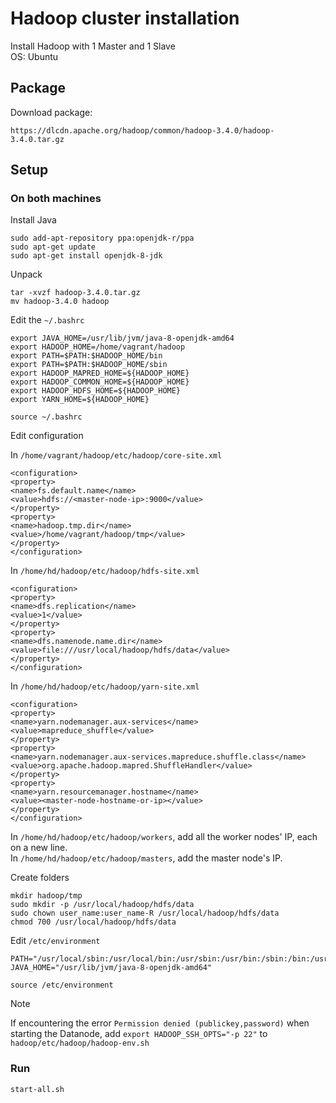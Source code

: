 # Hadoop cluster installation

Install Hadoop with 1 Master and 1 Slave\
OS: Ubuntu

## Package

Download package:

```
https://dlcdn.apache.org/hadoop/common/hadoop-3.4.0/hadoop-3.4.0.tar.gz
```

## Setup

### On both machines

Install Java

```
sudo add-apt-repository ppa:openjdk-r/ppa
sudo apt-get update
sudo apt-get install openjdk-8-jdk
```

Unpack

```
tar -xvzf hadoop-3.4.0.tar.gz
mv hadoop-3.4.0 hadoop
```

Edit the `~/.bashrc`

```
export JAVA_HOME=/usr/lib/jvm/java-8-openjdk-amd64
export HADOOP_HOME=/home/vagrant/hadoop
export PATH=$PATH:$HADOOP_HOME/bin
export PATH=$PATH:$HADOOP_HOME/sbin
export HADOOP_MAPRED_HOME=${HADOOP_HOME}
export HADOOP_COMMON_HOME=${HADOOP_HOME}
export HADOOP_HDFS_HOME=${HADOOP_HOME}
export YARN_HOME=${HADOOP_HOME}
```

```
source ~/.bashrc
```

Edit configuration

In `/home/vagrant/hadoop/etc/hadoop/core-site.xml`
```
<configuration>
<property>
<name>fs.default.name</name>
<value>hdfs://<master-node-ip>:9000</value>
</property>
<property>
<name>hadoop.tmp.dir</name>
<value>/home/vagrant/hadoop/tmp</value>
</property>
</configuration>
```

In `/home/hd/hadoop/etc/hadoop/hdfs-site.xml`
```
<configuration>
<property>
<name>dfs.replication</name>
<value>1</value>
</property>
<property>
<name>dfs.namenode.name.dir</name>
<value>file:///usr/local/hadoop/hdfs/data</value>
</property>
</configuration>
```

In `/home/hd/hadoop/etc/hadoop/yarn-site.xml`
```
<configuration>
<property>
<name>yarn.nodemanager.aux-services</name>
<value>mapreduce_shuffle</value>
</property>
<property>
<name>yarn.nodemanager.aux-services.mapreduce.shuffle.class</name>
<value>org.apache.hadoop.mapred.ShuffleHandler</value>
</property>
<property>
<name>yarn.resourcemanager.hostname</name>
<value><master-node-hostname-or-ip></value>
</property>
</configuration>
```

In `/home/hd/hadoop/etc/hadoop/workers`, add all the worker nodes' IP, each on a new line.\
In `/home/hd/hadoop/etc/hadoop/masters`, add the master node's IP.

Create folders
```
mkdir hadoop/tmp
sudo mkdir -p /usr/local/hadoop/hdfs/data
sudo chown user_name:user_name-R /usr/local/hadoop/hdfs/data
chmod 700 /usr/local/hadoop/hdfs/data
```

Edit `/etc/environment`
```
PATH="/usr/local/sbin:/usr/local/bin:/usr/sbin:/usr/bin:/sbin:/bin:/usr/games:/usr/local/games:/usr/local/hadoop/bin:/usr/local/hadoop/sbin"
JAVA_HOME="/usr/lib/jvm/java-8-openjdk-amd64"
```

```
source /etc/environment
```

> [!NOTE]  
> If encountering the error `Permission denied (publickey,password)` when starting the Datanode, add `export HADOOP_SSH_OPTS="-p 22"` to `hadoop/etc/hadoop/hadoop-env.sh`

### Run

```
start-all.sh
```
